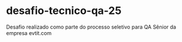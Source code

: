 # desafio-tecnico-qa-25 
Desafio realizado como parte do processo seletivo para QA Sênior da empresa evtit.com
